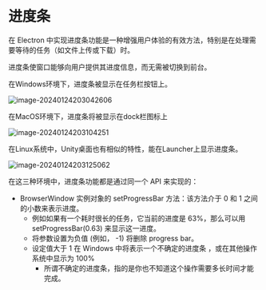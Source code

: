 # 进度条

在 Electron 中实现进度条功能是一种增强用户体验的有效方法，特别是在处理需要等待的任务（如文件上传或下载）时。

进度条使窗口能够向用户提供其进度信息，而无需被切换到前台。

在Windows环境下，进度条被显示在任务栏按钮上。

![image-20240124203042606](https://xiejie-typora.oss-cn-chengdu.aliyuncs.com/2024-01-24-123043.png)

在MacOS环境下，进度条将被显示在dock栏图标上

![image-20240124203104251](https://xiejie-typora.oss-cn-chengdu.aliyuncs.com/2024-01-24-123104.png)

在Linux系统中，Unity桌面也有相似的特性，能在Launcher上显示进度条。

![image-20240124203125062](https://xiejie-typora.oss-cn-chengdu.aliyuncs.com/2024-01-24-123125.png)

在这三种环境中，进度条功能都是通过同一个 API 来实现的：

- BrowserWindow 实例对象的 setProgressBar 方法：该方法介于 0 和 1 之间的小数来表示进度。
  - 例如如果有一个耗时很长的任务，它当前的进度是 63%，那么可以用 setProgressBar(0.63) 来显示这一进度。
  - 将参数设置为负值 (例如， -1) 将删除 progress bar。
  - 设定值大于 1 在 Windows 中将表示一个不确定的进度条 ，或在其他操作系统中显示为 100%
    - 所谓不确定的进度条，指的是你也不知道这个操作需要多长时间才能完成。

